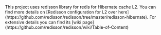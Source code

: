 <article>
    <section>
        <p>This project uses redisson library for redis for Hibernate cache L2. You can find more details on [Redisson configuration for L2 over here](https://github.com/redisson/redisson/tree/master/redisson-hibernate). For extensive details you can find its [wiki page](https://github.com/redisson/redisson/wiki/Table-of-Content)</p>
    </section>
</article>